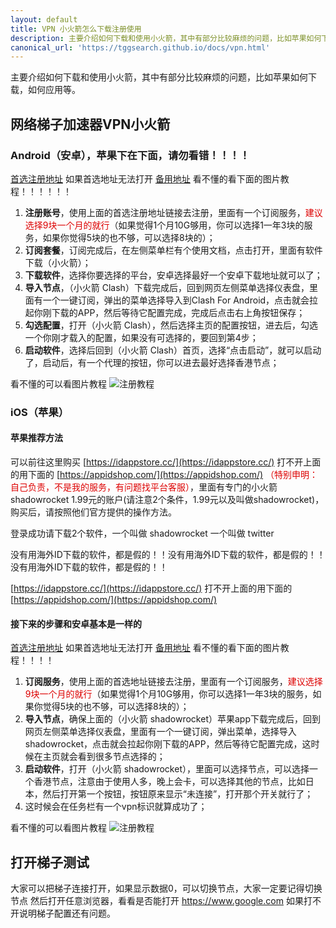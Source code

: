 ```yaml
---
layout: default
title: VPN 小火箭怎么下载注册使用
description: 主要介绍如何下载和使用小火箭，其中有部分比较麻烦的问题，比如苹果如何下载，如何应用等。
canonical_url: 'https://tggsearch.github.io/docs/vpn.html'
---
```

主要介绍如何下载和使用小火箭，其中有部分比较麻烦的问题，比如苹果如何下载，如何应用等。
## 网络梯子加速器VPN小火箭
### Android（安卓），苹果下在下面，请勿看错！！！！
[首选注册地址](https://www.三毛机场.shop/#/register?code=6xuhG85m)
如果首选地址无法打开
[备用地址](https://www.三毛机场.shop/#/register?code=6xuhG85m)
看不懂的看下面的图片教程！！！！！！
1. **注册账号**，使用上面的首选注册地址链接去注册，里面有一个订阅服务，<font color="#dd0000">建议选择9块一个月的就行</font>（如果觉得1个月10G够用，你可以选择1一年3块的服务，如果你觉得5块的也不够，可以选择8块的）；
2. **订阅套餐**，订阅完成后，在左侧菜单栏有个使用文档，点击打开，里面有软件下载（小火箭）；
3. **下载软件**，选择你要选择的平台，安卓选择最好一个安卓下载地址就可以了；
4. **导入节点**，（小火箭 Clash）下载完成后，回到网页左侧菜单选择仪表盘，里面有一个一键订阅，弹出的菜单选择导入到Clash For Android，点击就会拉起你刚下载的APP，然后等待它配置完成，完成后点击右上角按钮保存；
5. **勾选配置**，打开（小火箭 Clash），然后选择主页的配置按钮，进去后，勾选一个你刚才载入的配置，如果没有可选择的，要回到第4步；
6. **启动软件**，选择后回到（小火箭 Clash）首页，选择“点击启动”，就可以启动了，启动后，有一个代理的按钮，你可以进去最好选择香港节点；

看不懂的可以看图片教程
![注册教程](https://cdn.jsdelivr.net/gh/tggsearch/tggSearch.github.io/assets/img/android-register.webp)
### iOS（苹果）
#### 苹果推荐方法
可以前往这里购买
[https://idappstore.cc/](https://idappstore.cc/)
打不开上面的用下面的
[https://appidshop.com/](https://appidshop.com/)
<font color="#dd0000">（特别申明：自己负责，不是我的服务，有问题找平台客服）</font>，里面有专门的小火箭 shadowrocket 1.99元的账户(请注意2个条件，1.99元以及叫做shadowrocket)，购买后，请按照他们官方提供的操作方法。

登录成功请下载2个软件，一个叫做 shadowrocket 一个叫做 twitter

没有用海外ID下载的软件，都是假的！！没有用海外ID下载的软件，都是假的！！没有用海外ID下载的软件，都是假的！！

[https://idappstore.cc/](https://idappstore.cc/)
打不开上面的用下面的
[https://appidshop.com/](https://appidshop.com/)
#### 接下来的步骤和安卓基本是一样的
[首选注册地址](https://www.三毛机场.shop/#/register?code=6xuhG85m)
如果首选地址无法打开
[备用地址](https://www.三毛机场.shop/#/register?code=6xuhG85m)
看不懂的看下面的图片教程！！！！
1. **订阅服务**，使用上面的首选地址链接去注册，里面有一个订阅服务，<font color="#dd0000">建议选择9块一个月的就行</font>（如果觉得1个月10G够用，你可以选择1一年3块的服务，如果你觉得5块的也不够，可以选择8块的）；
2. **导入节点**，确保上面的（小火箭 shadowrocket）苹果app下载完成后，回到网页左侧菜单选择仪表盘，里面有一个一键订阅，弹出菜单，选择导入 shadowrocket，点击就会拉起你刚下载的APP，然后等待它配置完成，这时候在主页就会看到很多节点选择的；
3. **启动软件**，打开（小火箭 shadowrocket），里面可以选择节点，可以选择一个香港节点，注意由于使用人多，晚上会卡，可以选择其他的节点，比如日本，然后打开第一个按钮，按钮原来显示“未连接”，打开那个开关就行了；
4. 这时候会在任务栏有一个vpn标识就算成功了；

看不懂的可以看图片教程
![注册教程](https://cdn.jsdelivr.net/gh/tggsearch/tggSearch.github.io/assets/img/ios-register.webp)
## 打开梯子测试
大家可以把梯子连接打开，如果显示数据0，可以切换节点，大家一定要记得切换节点
然后打开任意浏览器，看看是否能打开 https://www.google.com 如果打不开说明梯子配置还有问题。

